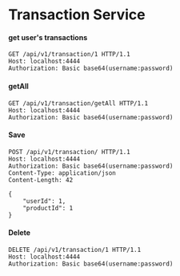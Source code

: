 # Transaction Service

#### get user's transactions

````
GET /api/v1/transaction/1 HTTP/1.1
Host: localhost:4444
Authorization: Basic base64(username:password)
````

#### getAll

````
GET /api/v1/transaction/getAll HTTP/1.1
Host: localhost:4444
Authorization: Basic base64(username:password)
````

#### Save

````
POST /api/v1/transaction/ HTTP/1.1
Host: localhost:4444
Authorization: Basic base64(username:password)
Content-Type: application/json
Content-Length: 42

{
    "userId": 1,
    "productId": 1
}
````

#### Delete

````
DELETE /api/v1/transaction/1 HTTP/1.1
Host: localhost:4444
Authorization: Basic base64(username:password)
````
